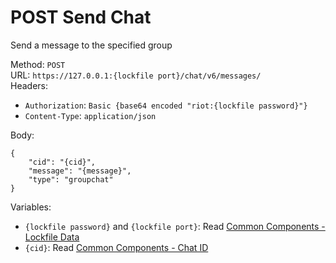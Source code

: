 <!--

This file is automatically generated!
Do not edit it directly!
See https://github.com/techchrism/valorant-api-docs/blob/trunk/contributing.md for more information.

-->

# POST Send Chat

Send a message to the specified group  


Method: `POST`  
URL: `https://127.0.0.1:{lockfile port}/chat/v6/messages/`  
Headers:
 - `Authorization`: `Basic {base64 encoded "riot:{lockfile password}"}`
 - `Content-Type`: `application/json`

Body:  
```
{
    "cid": "{cid}",
    "message": "{message}",
    "type": "groupchat"
}
```
Variables:
 - `{lockfile password}` and `{lockfile port}`: Read [Common Components - Lockfile Data](../common-components.md#lockfile-data)
 - `{cid}`: Read [Common Components - Chat ID](../common-components.md#chat-id)

